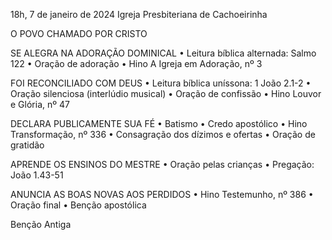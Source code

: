 18h, 7 de janeiro de 2024
Igreja Presbiteriana de Cachoeirinha

O POVO CHAMADO POR CRISTO

SE ALEGRA NA ADORAÇÃO DOMINICAL
•	Leitura bíblica alternada: Salmo 122
•	Oração de adoração
•	Hino A Igreja em Adoração, nº 3

FOI RECONCILIADO COM DEUS 
•	Leitura bíblica uníssona: 1 João 2.1-2
•	Oração silenciosa (interlúdio musical)
•	Oração de confissão
•	Hino Louvor e Glória, nº 47

DECLARA PUBLICAMENTE SUA FÉ
•	Batismo
•	Credo apostólico 
•	Hino Transformação, nº 336
•	Consagração dos dízimos e ofertas
•	Oração de gratidão

APRENDE OS ENSINOS DO MESTRE
•	Oração pelas crianças
•	Pregação: João 1.43-51

ANUNCIA AS BOAS NOVAS AOS PERDIDOS
•	Hino Testemunho, nº 386
•	Oração final
•	Benção apostólica

Benção Antiga